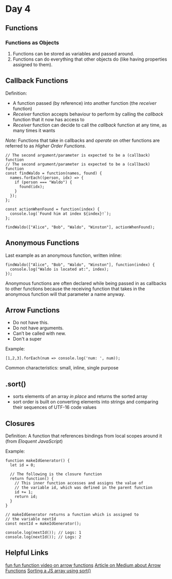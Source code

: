 # Day 4

## Functions 
### Functions as Objects
1. Functions can be stored as variables and passed around.
2. Functions can do everything that other objects do (like having properties assigned to them).

## Callback Functions
Definition:
* A function passed (by reference) into another function (the *receiver* function)
* *Receiver* function accepts behaviour to perform by calling the *callback* function that it now has access to
* *Receiver* function can decide to call the *callback* function at any time, as many times it wants

_Note:_ Functions that take in callbacks and *operate* on other functions are referred to as *Higher Order Functions*.

```
// The second argument/parameter is expected to be a (callback) function
// The second argument/parameter is expected to be a (callback) function
const findWaldo = function(names, found) {
  names.forEach((person, idx) => {
    if (person === "Waldo") {
      found(idx);
    }
  });
};

const actionWhenFound = function(index) {
  console.log(`Found him at index ${index}!`);
};

findWaldo(["Alice", "Bob", "Waldo", "Winston"], actionWhenFound);
```

## Anonymous Functions
Last example as an anonymous function, written inline:
```
findWaldo(["Alice", "Bob", "Waldo", "Winston"], function(index) {
  console.log("Waldo is located at:", index);
});
```
Anonymous functions are often declared  while being passed in as callbacks to other functions because the receiving function that takes in the anonymous function will that parameter a name anyway.

## Arrow Functions
* Do not have this.
* Do not have arguments.
* Can’t be called with new.
* Don't a super

Example:
```
[1,2,3].forEach(num => console.log('num: ', num));
```
Common characteristics: small, inline, single purpose

## .sort()
* sorts elements of an array *in place* and returns the sorted array
* sort order is built on converting elements into strings and comparing their sequences of UTF-16 code values

## Closures
Definition: A function that references bindings from local scopes around it (from _Eloquent JavaScript_)

Example: 
```
function makeIdGenerator() {
  let id = 0;

  // The following is the closure function
  return function() {
    // This inner function accesses and assigns the value of
    // the variable id, which was defined in the parent function
    id += 1;
    return id;
  }
}

// makeIdGenerator returns a function which is assigned to
// the variable nextId
const nextId = makeIdGenerator();

console.log(nextId()); // Logs: 1
console.log(nextId()); // Logs: 2
```

## Helpful Links
[fun fun function video on arrow functions](https://www.youtube.com/watch?v=6sQDTgOqh-I)
[Article on Medium about Arrow Functions](https://medium.com/humans-create-software/arrow-functions-in-javascript-what-why-and-how-fun-fun-function-32-d08e9cd33c)
[Sorting a JS array using sort()](http://www.javascriptkit.com/javatutors/arraysort.shtml)